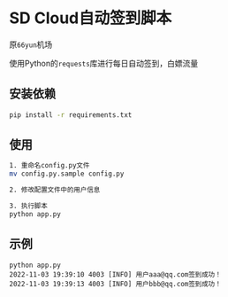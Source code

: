 # SD Cloud自动签到脚本

原`66yun`机场

使用Python的`requests`库进行每日自动签到，白嫖流量

## 安装依赖

```bash
pip install -r requirements.txt
```

## 使用

```bash
1. 重命名config.py文件
mv config.py.sample config.py

2. 修改配置文件中的用户信息

3. 执行脚本
python app.py
```

## 示例

```
python app.py
2022-11-03 19:39:10 4003 [INFO] 用户aaa@qq.com签到成功！
2022-11-03 19:39:13 4003 [INFO] 用户bbb@qq.com签到成功！
```
